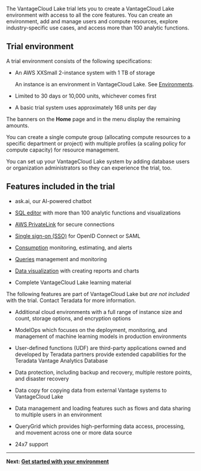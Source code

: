 The VantageCloud Lake trial lets you to create a VantageCloud Lake environment with access to all the core features. You can create an environment, add and manage users and compute resources, explore industry-specific use cases, and access more than 100 analytic functions.

## Trial environment


A trial environment consists of the following specifications:

-   An AWS XXSmall 2-instance system with 1 TB of storage

    An instance is an environment in VantageCloud Lake. See [Environments](sbt1640280496980.md).


-   Limited to 30 days or 10,000 units, whichever comes first


-   A basic trial system uses approximately 168 units per day


The banners on the **Home** page and in the menu display the remaining amounts.

You can create a single compute group (allocating compute resources to a specific department or project) with multiple profiles (a scaling policy for compute capacity) for resource management.

You can set up your VantageCloud Lake system by adding database users or organization administrators so they can experience the trial, too.

## Features included in the trial


-   ask.ai, our AI-powered chatbot


-   [SQL editor](xbg1640280430669.md) with more than 100 analytic functions and visualizations


-   [AWS PrivateLink](suh1721090175745.md) for secure connections


-   [Single sign-on (SSO)](mxq1680183881642.md) for OpenID Connect or SAML


-   [Consumption](onj1682104977691.md) monitoring, estimating, and alerts


-   [Queries](ajr1640280560519.md) management and monitoring


-   [Data visualization](qow1711727575738.md) with creating reports and charts


-   Complete VantageCloud Lake learning material


The following features are part of VantageCloud Lake but *are not included* with the trial. Contact Teradata for more information.

-   Additional cloud environments with a full range of instance size and count, storage options, and encryption options


-   ModelOps which focuses on the deployment, monitoring, and management of machine learning models in production environments


-   User-defined functions (UDF) are third-party applications owned and developed by Teradata partners provide extended capabilities for the Teradata Vantage Analytics Database


-   Data protection, including backup and recovery, multiple restore points, and disaster recovery


-   Data copy for copying data from external Vantage systems to VantageCloud Lake


-   Data management and loading features such as flows and data sharing to multiple users in an environment


-   QueryGrid which provides high-performing data access, processing, and movement across one or more data source


-   24x7 support


---

**Next: [Get started with your environment](tta1687442978234.md)**

